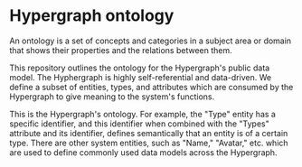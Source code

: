 # Hypergraph ontology
An ontology is a set of concepts and categories in a subject area or domain that shows their properties and the relations between them.

This repository outlines the ontology for the Hypergraph's public data model. The Hyphergraph is highly self-referential and data-driven. We define a subset of entities, types, and attributes which are consumed by the Hypergraph to give meaning to the system's functions. 

This is the Hypergraph's ontology. For example, the "Type" entity has a specific identifier, and this identifier when combined with the "Types" attribute and its identifier, defines semantically that an entity is of a certain type. There are other system entities, such as "Name," "Avatar," etc. which are used to define commonly used data models across the Hypergraph.
